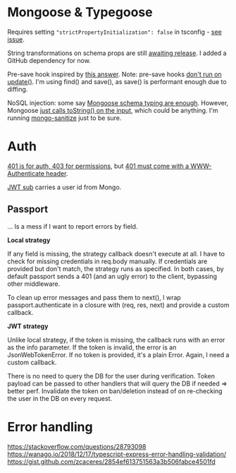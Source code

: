 # Mongoose & Typegoose

Requires setting `"strictPropertyInitialization": false` in tsconfig - [see issue](https://github.com/szokodiakos/typegoose/issues/210).

String transformations on schema props are still [awaiting release](https://github.com/szokodiakos/typegoose/commit/714135b01320e0c030113493914340af57962f10). I added a GitHub dependency for now.

Pre-save hook inspired by [this answer](https://stackoverflow.com/a/53431995).
Note: pre-save hooks [don't run on update()](https://mongoosejs.com/docs/middleware.html#notes). I'm using find() and save(), as save() is performant enough due to diffing.

NoSQL injection: some say [Mongoose schema typing are enough](https://zanon.io/posts/nosql-injection-in-mongodb). However, Mongoose [just calls toString() on the input](https://mongoosejs.com/docs/schematypes.html#usage-notes), which could be anything. I'm running [mongo-sanitize](https://www.npmjs.com/package/mongo-sanitize) just to be sure.

# Auth

[401 is for auth, 403 for permissions](https://stackoverflow.com/questions/50143518), but [401 must come with a WWW-Authenticate header](https://stackoverflow.com/questions/48408530).

[JWT sub](https://tools.ietf.org/html/rfc7519#section-4.1.2) carries a user id from Mongo.

## Passport
... Is a mess if I want to report errors by field.

__Local strategy__

If any field is missing, the strategy callback doesn't execute at all. I have to check for missing credentials in req.body manually.
If credentials are provided but don't match, the strategy runs as specified.
In both cases, by default passport sends a 401 (and an ugly error) to the client, bypassing other middleware.

To clean up error messages and pass them to next(), I wrap passport.authenticate in a closure with (req, res, next) and provide a custom callback.

__JWT strategy__

Unlike local strategy, if the token is missing, the callback runs with an error as the info parameter. If the token is invalid, the error is an JsonWebTokenError. If no token is provided, it's a plain Error. Again, I need a custom callback.

There is no need to query the DB for the user during verification. Token payload can be passed to other handlers that will query the DB if needed => better perf. Invalidate the token on ban/deletion instead of on re-checking the user in the DB on every request.

# Error handling

https://stackoverflow.com/questions/28793098
https://wanago.io/2018/12/17/typescript-express-error-handling-validation/
https://gist.github.com/zcaceres/2854ef613751563a3b506fabce4501fd
